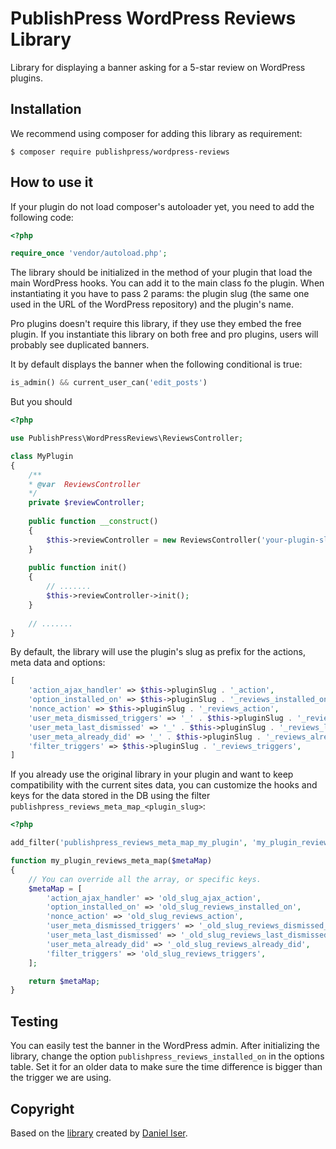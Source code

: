 # PublishPress WordPress Reviews Library
Library for displaying a banner asking for a 5-star review on WordPress plugins.

## Installation

We recommend using composer for adding this library as requirement:

```shell
$ composer require publishpress/wordpress-reviews
```

## How to use it

If your plugin do not load composer's autoloader yet, you need to add the following code:

```php
<?php

require_once 'vendor/autoload.php';
```

The library should be initialized in the method of your plugin that load the main WordPress hooks.
You can add it to the main class fo the plugin. When instantiating it you have to pass 2 params: the plugin slug (the same one used in the URL of the WordPress repository) and the plugin's name.

Pro plugins doesn't require this library, if they use they embed the free plugin. If you instantiate this library on both free and pro plugins, users will probably see duplicated banners.

It by default displays the banner when the following conditional is true:

```php
is_admin() && current_user_can('edit_posts')
```

But you should 

```php
<?php

use PublishPress\WordPressReviews\ReviewsController;

class MyPlugin
{
    /**
    * @var  ReviewsController
    */
    private $reviewController;
    
    public function __construct()
    {
        $this->reviewController = new ReviewsController('your-plugin-slug', 'Your Plugin Name');
    }
    
    public function init()
    {
        // .......
        $this->reviewController->init();
    }
    
    // .......
}
```

By default, the library will use the plugin's slug as prefix for the actions, meta data and options:

```php
[
    'action_ajax_handler' => $this->pluginSlug . '_action',
    'option_installed_on' => $this->pluginSlug . '_reviews_installed_on',
    'nonce_action' => $this->pluginSlug . '_reviews_action',
    'user_meta_dismissed_triggers' => '_' . $this->pluginSlug . '_reviews_dismissed_triggers',
    'user_meta_last_dismissed' => '_' . $this->pluginSlug . '_reviews_last_dismissed',
    'user_meta_already_did' => '_' . $this->pluginSlug . '_reviews_already_did',
    'filter_triggers' => $this->pluginSlug . '_reviews_triggers',
]
```

If you already use 
the original library in your plugin and want to keep compatibility with the current sites data, you can customize the
hooks and keys for the data stored in the DB using the filter `publishpress_reviews_meta_map_<plugin_slug>`:

```php
<?php

add_filter('publishpress_reviews_meta_map_my_plugin', 'my_plugin_reviews_meta_map');

function my_plugin_reviews_meta_map($metaMap)
{
    // You can override all the array, or specific keys.
    $metaMap = [
        'action_ajax_handler' => 'old_slug_ajax_action',
        'option_installed_on' => 'old_slug_reviews_installed_on',
        'nonce_action' => 'old_slug_reviews_action',
        'user_meta_dismissed_triggers' => '_old_slug_reviews_dismissed_triggers',
        'user_meta_last_dismissed' => '_old_slug_reviews_last_dismissed',
        'user_meta_already_did' => '_old_slug_reviews_already_did',
        'filter_triggers' => 'old_slug_reviews_triggers',
    ];

    return $metaMap;
}
```

## Testing

You can easily test the banner in the WordPress admin. 
After initializing the library, change the option `publishpress_reviews_installed_on` in the options table. Set it for an older data to make sure the time difference is bigger than the trigger we are using.

## Copyright

Based on the [library](https://github.com/danieliser/WP-Product-In-Dash-Review-Requests) created by [Daniel Iser](https://danieliser.com).